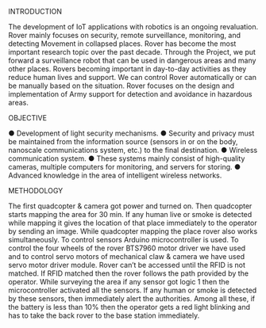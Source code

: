 INTRODUCTION

The development of IoT applications with robotics is an ongoing revaluation. Rover mainly focuses on security, remote surveillance, monitoring, and detecting Movement in collapsed places.
Rover has become the most important research topic over the past decade. Through the Project, we put forward a surveillance robot that can be used in dangerous areas and many other places.
Rovers becoming important in day-to-day activities as they reduce human lives and support.
We can control Rover automatically or can be manually based on the situation. Rover focuses on the design and implementation of Army support for detection and avoidance in hazardous areas.

OBJECTIVE

● Development of light security mechanisms.
● Security and privacy must be maintained from the information source (sensors in or on the body, nanoscale communications system, etc.) to the final destination.
● Wireless communication system.
● These systems mainly consist of high-quality cameras, multiple computers for monitoring, and servers for storing.
● Advanced knowledge in the area of intelligent wireless networks.

METHODOLOGY

The first quadcopter & camera got power and turned on. Then quadcopter starts mapping the area for 30 min. If any human live or smoke is detected while mapping it gives the location of that place immediately to the operator by sending an image. While quadcopter mapping the place rover also works simultaneously. To control sensors Arduino microcontroller is used. To control the four wheels of the rover BTS7960 motor driver we have used and to control servo motors of mechanical claw & camera we have used servo motor driver module. Rover can’t be accessed until the RFID is not matched. If RFID matched then the rover follows the path provided by the operator. While surveying the area if any sensor got logic 1 then the microcontroller activated all the sensors. If any human or smoke is detected by these sensors, then immediately alert the authorities. Among all these, if the battery is less than 10% then the operator gets a red light blinking and has to take the back rover to the base station immediately.

